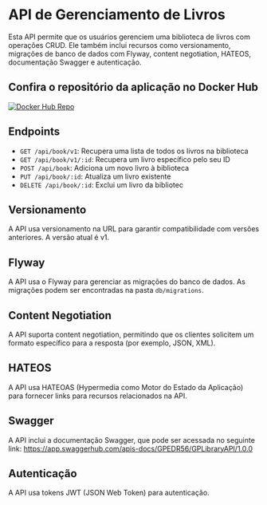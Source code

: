 # API de Gerenciamento de Livros

Esta API permite que os usuários gerenciem uma biblioteca de livros com operações CRUD. Ele também inclui recursos como versionamento, migrações de banco de dados com Flyway, content negotiation, HATEOS, documentação Swagger e autenticação.

## Confira o repositório da aplicação no Docker Hub
[![Docker Hub Repo](https://img.shields.io/docker/pulls/gusplf/rest-with-spring-boot-gus.svg)](https://hub.docker.com/repository/docker/gusplf/rest-with-spring-boot-gus)

## Endpoints

- `GET /api/book/v1`: Recupera uma lista de todos os livros na biblioteca
- `GET /api/book/v1/:id`: Recupera um livro específico pelo seu ID
- `POST /api/book`: Adiciona um novo livro à biblioteca
- `PUT /api/book/:id`: Atualiza um livro existente
- `DELETE /api/book/:id`: Exclui um livro da bibliotec

## Versionamento

A API usa versionamento na URL para garantir compatibilidade com versões anteriores. A versão atual é v1.

## Flyway

A API usa o Flyway para gerenciar as migrações do banco de dados. As migrações podem ser encontradas na pasta `db/migrations`.

## Content Negotiation

A API suporta content negotiation, permitindo que os clientes solicitem um formato específico para a resposta (por exemplo, JSON, XML).

## HATEOS

A API usa HATEOAS (Hypermedia como Motor do Estado da Aplicação) para fornecer links para recursos relacionados na API.

## Swagger

A API inclui a documentação Swagger, que pode ser acessada no seguinte link: https://app.swaggerhub.com/apis-docs/GPEDR56/GPLibraryAPI/1.0.0

## Autenticação

A API usa tokens JWT (JSON Web Token) para autenticação.
